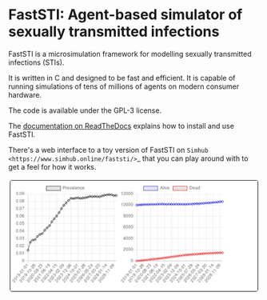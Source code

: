 # FastSTI: Agent-based simulator of sexually transmitted infections

FastSTI is a microsimulation framework for modelling sexually transmitted
infections (STIs).

It is written in C and designed to be fast and efficient. It is capable of
running simulations of tens of millions of agents on modern consumer hardware.

The code is available under the GPL-3 license.

The [documentation on ReadTheDocs](https://faststi.readthedocs.io/en/latest/)
explains how to install and use FastSTI.

There's a web interface to a toy version of FastSTI on `Simhub
<https://www.simhub.online/faststi/>`_ that you can play around with to get a
feel for how it works.

![Screen capture of FastSTI running on Simhub.](data/GraphScreenCaptureFromSimhub.png)
